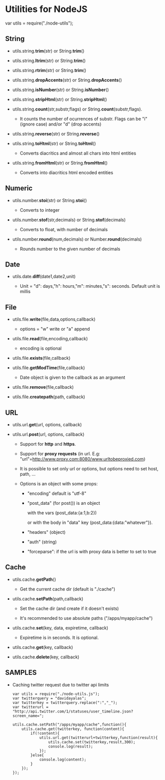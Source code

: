 Utilities for NodeJS
====================

var utils = require("./node-utils");

String
-------

-	utils.string.**trim**(str) or String.**trim**()

-	utils.string.**ltrim**(str) or String.**trim**()

-	utils.string.**rtrim**(str) or String.**trim**()

-	utils.string.**dropAccents**(str) or String.**dropAccents**()

-	utils.string.**isNumber**(str) or String.**isNumber**()

-	utils.string.**stripHtml**(str) or String.**stripHtml**()

-	utils.string.**count**(str,substr,flags) or String.**count**(substr,flags). 

	+	It counts the number of ocurrences of substr. Flags can be "i" (ignore case) and/or "d" (drop accents)

-	utils.string.**reverse**(str) or String.**reverse**()

-	utils.string.**toHtml**(str) or String.**toHtml**() 

	+	Converts diacritics and almost all chars into html entities

-	utils.string.**fromHtml**(str) or String.**fromHtml**() 

	+	Converts into diacritics html encoded entities


Numeric
--------

-	utils.number.**stoi**(str) or String.**stoi**()

	+	Converts to integer

-	utils.number.**stof**(str,decimals) or String.**stof**(decimals)

	+	Converts to float, with number of decimals

-	utils.number.**round**(num,decimals) or Number.**round**(decimals)

	+	Rounds number to the given number of decimals

Date
-----

-	utils.date.**diff**(date1,date2,unit) 

	+	Unit = "d": days,"h": hours,"m": minutes,"s": seconds. Default unit is millis

File
-----

-	utils.file.**write**(file,data,options,callback) 

	+	options = "w" write or "a" append

-	utils.file.**read**(file,encoding,callback) 

	+	encoding is optional

-	utils.file.**exists**(file,callback) 

-	utils.file.**getModTime**(file,callback)

	+	Date object is given to the callback as an argument

-	utils.file.**remove**(file,callback)

-	utils.file.**createpath**(path, callback)

URL
----

-	utils.url.**get**(url, options, callback) 

-	utils.url.**post**(url, options, callback) 

	*	Support for **http** and **https**. 
	*	Support for **proxy requests** (in url. E.g: "url"=http://www.proxy.com:8080/www.urltobeproxied.com)
	*	It is possible to set only url or options, but options need to set host, path, ...
	*	Options is an object with some props:

		+	"encoding" default is "utf-8"
		+	"post_data" (for post()) is an object 

			with the vars (post_data:{a:1,b:2})

			or with the body in "data" key (post_data:{data:"whatever"}).

		+	"headers" (object)
		+	"auth" (string)
		+	"forceparse": if the url is with proxy data is better to set to true

Cache
------

-	utils.cache.**getPath**() 

	+	Get the current cache dir (default is "./cache")

-	utils.cache.**setPath**(path,callback)

	+	Set the cache dir (and create if it doesn't exists)
	
	+	It's recommended to use absolute paths ("/apps/myapp/cache")

-	utils.cache.**set**(key, data, expiretime, callback) 

	+	Expiretime is in seconds. It is optional.

-	utils.cache.**get**(key, callback)

-	utils.cache.**delete**(key, callback)


SAMPLES
--------

-	Caching twitter request due to twitter api limits 

		var utils = require("./node-utils.js");
		var twitterquery = "davidayalas";
		var twitterkey = twitterquery.replace(":","_");
		var twitterurl = "http://api.twitter.com/1/statuses/user_timeline.json?screen_name=";

		utils.cache.setPath("/apps/myapp/cache",function(){
			utils.cache.get(twitterkey, function(content){
				if(!content){
					utils.url.get(twitterurl+twitterkey,function(result){
						utils.cache.set(twitterkey,result,300);
						console.log(result);
					});
				}else{
					console.log(content);
				}
			});
		});
